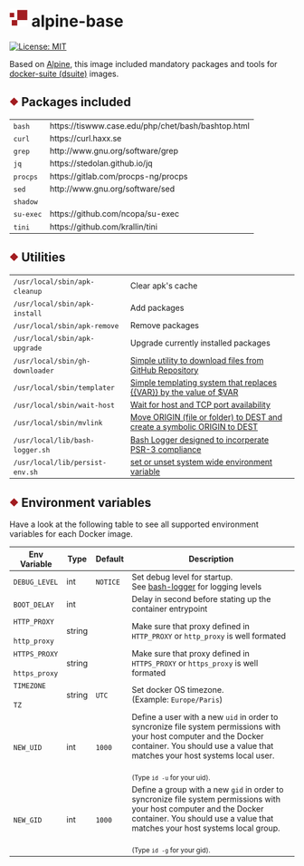 # ![](https://github.com/docker-suite/artwork/raw/master/logo/png/logo_32.png) alpine-base
[![License: MIT](https://img.shields.io/badge/License-MIT-brightgreen.svg)](https://opensource.org/licenses/MIT)

Based on [Alpine][alpine], this image included mandatory packages and tools for [docker-suite (dsuite)][docker-suite] images.


## ![](https://github.com/docker-suite/artwork/raw/master/various/pin/png/pin_16.png) Packages included

<table>
 <tbody>
  <tr>
   <td><code>bash</code></td>
   <td>https://tiswww.case.edu/php/chet/bash/bashtop.html</td>
  </tr>
  <tr>
   <td><code>curl</code></td>
   <td>https://curl.haxx.se</td>
  </tr>
  <tr>
   <td><code>grep</code></td>
   <td>http://www.gnu.org/software/grep</td>
  </tr>
  <tr>
   <td><code>jq</code></td>
   <td>https://stedolan.github.io/jq</td>
  </tr>
  <tr>
   <td><code>procps</code></td>
   <td>https://gitlab.com/procps-ng/procps</td>
  </tr>
  <tr>
   <td><code>sed</code></td>
   <td>http://www.gnu.org/software/sed</td>
  </tr>
  <tr>
   <td><code>shadow</code></td>
   <td></td>
  </tr>
  <tr>
   <td><code>su-exec</code></td>
   <td>https://github.com/ncopa/su-exec</td>
  </tr>
  <tr>
   <td><code>tini</code></td>
   <td>https://github.com/krallin/tini</td>
  </tr>
 </tbody>
</table>


## ![](https://github.com/docker-suite/artwork/raw/master/various/pin/png/pin_16.png) Utilities

<table>
 <tbody>
  <tr>
   <td><code>/usr/local/sbin/apk-cleanup</code></td>
   <td>Clear apk's cache</td>
  </tr>
  <tr>
   <td><code>/usr/local/sbin/apk-install</code></td>
   <td>Add packages</td>
  </tr>
  <tr>
   <td><code>/usr/local/sbin/apk-remove</code></td>
   <td>Remove packages</td>
  </tr>
  <tr>
   <td><code>/usr/local/sbin/apk-upgrade</code></td>
   <td>Upgrade currently installed packages</td>
  </tr>
  <tr>
   <td><code>/usr/local/sbin/gh-downloader</code></td>
   <td><a href="https://github.com/bash-suite/gh-downloader" >Simple utility to download files from GitHub Repository</a></td>
  </tr>
  <tr>
   <td><code>/usr/local/sbin/templater</code></td>
   <td><a href="https://github.com/bash-suite/templater" >Simple templating system that replaces {{VAR}} by the value of $VAR</a></td>
  </tr>
  <tr>
   <td><code>/usr/local/sbin/wait-host</code></td>
   <td><a href="https://github.com/bash-suite/wait-host" >Wait for host and TCP port availability</a></td>
  </tr>
  <tr>
   <td><code>/usr/local/sbin/mvlink</code></td>
   <td><a href="https://github.com/bash-suite/mvlink" >Move ORIGIN (file or folder) to DEST and create a symbolic ORIGIN to DEST</a></td>
  </tr>
  <tr>
   <td><code>/usr/local/lib/bash-logger.sh</code></td>
   <td><a href="https://github.com/bash-suite/bash-logger" >Bash Logger designed to incorperate PSR-3 compliance</a></td>
  </tr>
  <tr>
   <td><code>/usr/local/lib/persist-env.sh</code></td>
   <td><a href="https://github.com/bash-suite/persist-env">set or unset system wide environment variable</a></td>
  </tr>
 </tbody>
</table>


## ![](https://github.com/docker-suite/artwork/raw/master/various/pin/png/pin_16.png) Environment variables

Have a look at the following table to see all supported environment variables for each Docker image.

<table>
 <thead>
  <tr>
   <th>Env Variable</th>
   <th>Type</th>
   <th>Default</th>
   <th>Description</th>
  </tr>
 </thead>
 <tbody>
  <tr>
   <td><code>DEBUG_LEVEL</code></td>
   <td>int</td>
   <td><code>NOTICE</code></td>
   <td>Set debug level for startup.<br/>See <a href="https://github.com/bash-suite/bash-logger#logging-levels">bash-logger</a> for logging levels</td>
  </tr>
  <tr>
   <td><code>BOOT_DELAY</code></td>
   <td>int</td>
   <td></td>
   <td>Delay in second before stating up the container entrypoint</td>
  </tr>
  <tr>
   <td><code>HTTP_PROXY</code><br/><br/><code>http_proxy</code></td>
   <td>string</td>
   <td></td>
   <td>Make sure that proxy defined in <code>HTTP_PROXY</code> or <code>http_proxy</code> is well formated</td>
  </tr>
  <tr>
   <td><code>HTTPS_PROXY</code><br/><br/><code>https_proxy</code></td>
   <td>string</td>
   <td></td>
   <td>Make sure that proxy defined in <code>HTTPS_PROXY</code> or <code>https_proxy</code> is well formated</td>
  </tr>
  <tr>
   <td><code>TIMEZONE</code><br/><br/><code>TZ</code></td>
   <td>string</td>
   <td><code>UTC</code></td>
   <td>Set docker OS timezone.<br/>(Example: <code>Europe/Paris</code>)</td>
  </tr>
  <tr>
   <td><code>NEW_UID</code></td>
   <td>int</td>
   <td><code>1000</code></td>
   <td>Define a user with a new <code>uid</code> in order to syncronize file system permissions with your host computer and the Docker container. You should use a value that matches your host systems local user.<br/><br/><sub>(Type <code>id -u</code> for your uid).</sub></td>
  </tr>
  <tr>
   <td><code>NEW_GID</code></td>
   <td>int</td>
   <td><code>1000</code></td>
   <td>Define a group with a new <code>gid</code> in order to syncronize file system permissions with your host computer and the Docker container. You should use a value that matches your host systems local group.<br/><br/><sub>(Type <code>id -g</code> for your gid).</sub></td>
  </tr>
 </tbody>
</table>


[alpine]: http://alpinelinux.org/
[docker-suite]: https://github.com/docker-suite/
